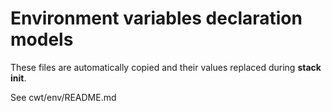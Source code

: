 # Environment variables declaration models

These files are automatically copied and their values replaced during **stack init**.

See cwt/env/README.md
